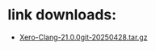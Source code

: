# link downloads:
* <a href=https://github.com/XeroMz69/Clang/releases/download/Xero-Clang-21.0.0git-20250428/Xero-Clang-21.0.0git-20250428.tar.gz>Xero-Clang-21.0.0git-20250428.tar.gz</a>
